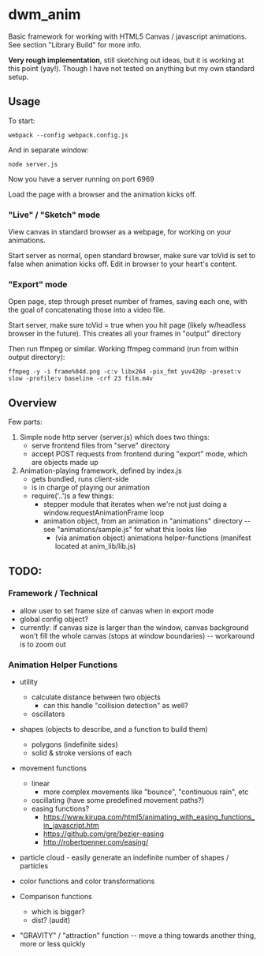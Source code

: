 # dwm_anim

Basic framework for working with HTML5 Canvas / javascript animations. See section "Library Build" for more info. 

**Very rough implementation**, still sketching out ideas, but it is working at this point (yay!). Though I have not tested on anything but my own standard setup. 

## Usage

To start: 

	webpack --config webpack.config.js

And in separate window: 

	node server.js

Now you have a server running on port 6969

Load the page with a browser and the animation kicks off. 


### "Live" / "Sketch" mode

View canvas in standard browser as a webpage, for working on your animations. 

Start server as normal, open standard browser, make sure var toVid is set to false when animation kicks off. Edit in browser to your heart's content.

### "Export" mode

Open page, step through preset number of frames, saving each one, with the goal of concatenating those into a video file.

Start server, make sure toVid = true when you hit page (likely w/headless browser in the future). This creates all your frames in "output" directory

Then run ffmpeg or similar. Working ffmpeg command (run from within output directory): 

	ffmpeg -y -i frame%04d.png -c:v libx264 -pix_fmt yuv420p -preset:v slow -profile:v baseline -crf 23 film.m4v


<!-- ffmpeg -framerate 30 -y -i frame%04d.png -c:v libx264 -pix_fmt yuv420p -preset:v slow -profile:v baseline -crf 23 film.m4v -->

<!-- TODO:  audit / customize above command. couldn't get it to work for the longest time, I think the kicker was the '-pix_fmt yuv420p' option but I have NOT yet tested that-->

## Overview

Few parts:

1. Simple node http server (server.js) which does two things:	
	- serve frontend files from "serve" directory
	- accept POST requests from frontend during "export" mode, which are objects made up
2. Animation-playing framework, defined by index.js
	- gets bundled, runs client-side
	- is in charge of playing our animation
	- require('..')s a few things:
		- stepper module that iterates when we're not just doing a window.requestAnimationFrame loop
		- animation object, from an animation in "animations" directory -- see "animations/sample.js" for what this looks like
			- (via animation object) animations helper-functions (manifest located at anim_lib/lib.js)

## TODO: 

### Framework / Technical

- allow user to set frame size of canvas when in export mode
- global config object?
- currently: if canvas size is larger than the window, canvas background won't fill the whole canvas (stops at window boundaries) -- workaround is to zoom out

### Animation Helper Functions

* utility
	- calculate distance between two objects
		- can this handle "collision detection" as well?
	- oscillators

* shapes (objects to describe, and a function to build them)
	- polygons (indefinite sides)
	- solid & stroke versions of each

* movement functions
	- linear
		- more complex movements like "bounce", "continuous rain", etc 
	- oscillating (have some predefined movement paths?)
	- easing functions? 
		- https://www.kirupa.com/html5/animating_with_easing_functions_in_javascript.htm
		- https://github.com/gre/bezier-easing
		- http://robertpenner.com/easing/

* particle cloud - easily generate an indefinite number of shapes / particles

* color functions and color transformations

* Comparison functions
	- which is bigger?
	- dist? (audit)

* "GRAVITY" / "attraction" function -- move a thing towards another thing, more or less quickly

